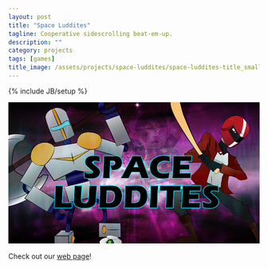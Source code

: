 ```yaml
---
layout: post
title: "Space Luddites"
tagline: Cooperative sidescrolling beat-em-up.
description: ""
category: projects
tags: [games]
title_image: /assets/projects/space-luddites/space-luddites-title_small.png
---
```

{% include JB/setup %}

<a href="/assets/projects/space-luddites/space-luddites-title_large.png"><img src="/assets/projects/space-luddites/space-luddites-title_medium.png"></a>

<!--more-->

Check out our <a href="http://snabb.webege.com/press/">web page</a>!
